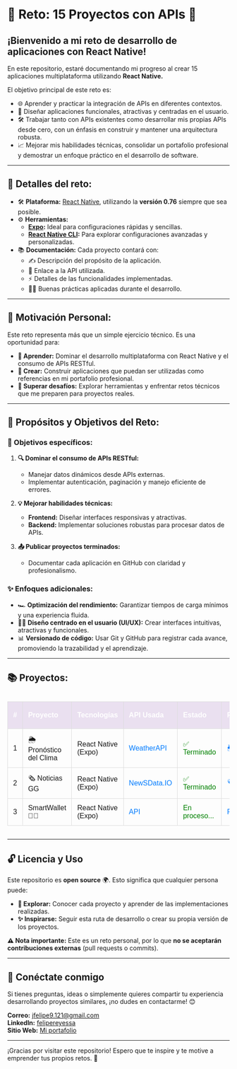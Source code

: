 # 🌟 Reto: 15 Proyectos con APIs 🚀  

## **¡Bienvenido a mi reto de desarrollo de aplicaciones con React Native!**  

En este repositorio, estaré documentando mi progreso al crear 15 aplicaciones multiplataforma utilizando **React Native.**

El objetivo principal de este reto es:
- 🌐 Aprender y practicar la integración de APIs en diferentes contextos.
- 🎨 Diseñar aplicaciones funcionales, atractivas y centradas en el usuario.
- 🛠️ Trabajar tanto con APIs existentes como desarrollar mis propias APIs desde cero, con un énfasis en construir y mantener una arquitectura robusta.
- 📈 Mejorar mis habilidades técnicas, consolidar un portafolio profesional y demostrar un enfoque práctico en el desarrollo de software.

---  

## **🎯 Detalles del reto:**  

- 🛠️ **Plataforma:** [React Native](https://reactnative.dev), utilizando la **versión 0.76** siempre que sea posible.  
- ⚙️ **Herramientas:**  
  - **[Expo](https://docs.expo.dev/get-started/set-up-your-environment):** Ideal para configuraciones rápidas y sencillas.  
  - **[React Native CLI](https://reactnative.dev/docs/native-platform):** Para explorar configuraciones avanzadas y personalizadas.  
- 📚 **Documentación:** Cada proyecto contará con:  
  - ✍️ Descripción del propósito de la aplicación.  
  - 🔗 Enlace a la API utilizada.  
  - ⚡ Detalles de las funcionalidades implementadas.  
  - 🧑‍💻 Buenas prácticas aplicadas durante el desarrollo.  

---  

## **📝 Motivación Personal:**  

Este reto representa más que un simple ejercicio técnico. Es una oportunidad para:  
- **🌟 Aprender:** Dominar el desarrollo multiplataforma con React Native y el consumo de APIs RESTful.  
- **📂 Crear:** Construir aplicaciones que puedan ser utilizadas como referencias en mi portafolio profesional.  
- **🚀 Superar desafíos:** Explorar herramientas y enfrentar retos técnicos que me preparen para proyectos reales.  

---  

## **📌 Propósitos y Objetivos del Reto:**  

### **🎯 Objetivos específicos:**  
1. **🔍 Dominar el consumo de APIs RESTful:**  
    - Manejar datos dinámicos desde APIs externas.  
    - Implementar autenticación, paginación y manejo eficiente de errores.  

2. **💡 Mejorar habilidades técnicas:**  
   - **Frontend:** Diseñar interfaces responsivas y atractivas.  
   - **Backend:** Implementar soluciones robustas para procesar datos de APIs.  

3. **📤 Publicar proyectos terminados:**  
    - Documentar cada aplicación en GitHub con claridad y profesionalismo.  

### **✨ Enfoques adicionales:**  
- 🏎️ **Optimización del rendimiento:** Garantizar tiempos de carga mínimos y una experiencia fluida.  
- 👨‍🎨 **Diseño centrado en el usuario (UI/UX):** Crear interfaces intuitivas, atractivas y funcionales.  
- 📊 **Versionado de código:** Usar Git y GitHub para registrar cada avance, promoviendo la trazabilidad y el aprendizaje.  

---  

## **📚 Proyectos:**  

  <div style="overflow-x: auto;">
  <table style="width: 100%; border-collapse: collapse; text-align: left; font-family: Arial, sans-serif;">
    <tr style="background-color:rgba(137, 76, 175, 0.16); color: white;">
      <th style="padding: 12px; border: 1px solid #ddd;">#</th>
      <th style="padding: 12px; border: 1px solid #ddd;">Proyecto</th>
      <th style="padding: 12px; border: 1px solid #ddd;">Tecnologías</th>
      <th style="padding: 12px; border: 1px solid #ddd;">API Usada</th>
      <th style="padding: 12px; border: 1px solid #ddd;">Estado</th>
      <th style="padding: 12px; border: 1px solid #ddd;">Repositorio</th>
      <th style="padding: 12px; border: 1px solid #ddd;">Link de descarga</th>
    </tr>
    <tr>
      <td style="padding: 12px; border: 1px solid #ddd;">1</td>
      <td style="padding: 12px; border: 1px solid #ddd;">🌦️ Pronóstico del Clima</td>
      <td style="padding: 12px; border: 1px solid #ddd;">React Native (Expo)</td>
      <td style="padding: 12px; border: 1px solid #ddd;"><a href="https://www.weatherapi.com" style="color: #007BFF; text-decoration: none;">WeatherAPI</a></td>
      <td style="padding: 12px; border: 1px solid #ddd; color: green;">✅ Terminado</td>
      <td style="padding: 12px; border: 1px solid #ddd;"><a href="https://github.com/felipesanchez-dev/Pronostico-del-Clima" style="color: #007BFF; text-decoration: none;">🌦️ Repo</a></td>
      <td style="padding: 12px; border: 1px solid #ddd;"><a href="https://github.com/felipesanchez-dev/Pronostico-del-Clima/raw/main/.apk%20demo/ClimaApp.apk?raw=true" style="color: #007BFF; text-decoration: none;">APK</a></td>
    </tr>
    <tr>
      <td style="padding: 12px; border: 1px solid #ddd;">2</td>
      <td style="padding: 12px; border: 1px solid #ddd;">🗞 Noticias GG</td>
      <td style="padding: 12px; border: 1px solid #ddd;">React Native (Expo)</td>
      <td style="padding: 12px; border: 1px solid #ddd;"><a href="https://newsdata.io/" style="color: #007BFF; text-decoration: none;">NewSData.IO</a></td>
      <td style="padding: 12px; border: 1px solid #ddd; color: green;">✅ Terminado</td>
      <td style="padding: 12px; border: 1px solid #ddd;"><a href="https://github.com/felipesanchez-dev/app-noticias" style="color: #007BFF; text-decoration: none;">🗞 Repo</a></td>
      <td style="padding: 12px; border: 1px solid #ddd;"><a href="https://github.com/felipesanchez-dev/app-noticias/blob/main/apk/NoticiasGG.apk?raw=true" style="color: #007BFF; text-decoration: none;">APK</a></td>
    </tr>
    <tr>
      <td style="padding: 12px; border: 1px solid #ddd;">3</td>
      <td style="padding: 12px; border: 1px solid #ddd;">SmartWallet 🧠👛</td>
      <td style="padding: 12px; border: 1px solid #ddd;">React Native (Expo)</td>
      <td style="padding: 12px; border: 1px solid #ddd;"><a href="#" style="color: #007BFF; text-decoration: none;">API</a></td>
      <td style="padding: 12px; border: 1px solid #ddd; color: green;">En proceso...</td>
      <td style="padding: 12px; border: 1px solid #ddd;"><a href="#" style="color: #007BFF; text-decoration: none;">Repo</a></td>
      <td style="padding: 12px; border: 1px solid #ddd;"><a href="#?raw=true" style="color: #007BFF; text-decoration: none;">APK</a></td>
    </tr>
  </table>
</div>


---  

## **🔓 Licencia y Uso**  

Este repositorio es **open source** 🌍. Esto significa que cualquier persona puede:  
- **📖 Explorar:** Conocer cada proyecto y aprender de las implementaciones realizadas.  
- **✨ Inspirarse:** Seguir esta ruta de desarrollo o crear su propia versión de los proyectos.  

**⚠️ Nota importante:** Este es un reto personal, por lo que **no se aceptarán contribuciones externas** (pull requests o commits).  

---  

## **💬 Conéctate conmigo**  

Si tienes preguntas, ideas o simplemente quieres compartir tu experiencia desarrollando proyectos similares, ¡no dudes en contactarme! 😊  

**Correo:** [jfelipe9.121@gmail.com](mailto:jfelipe9.121@gmail.com)  
**LinkedIn:** [felipereyessa](https://www.linkedin.com/in/felipereyessa)  
**Sitio Web:** [Mi portafolio](https://pipedev.vercel.app/)  

---  

¡Gracias por visitar este repositorio! Espero que te inspire y te motive a emprender tus propios retos. 🚀  
